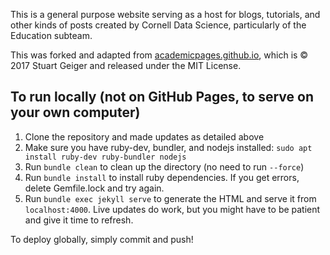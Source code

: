 This is a general purpose website serving as a host for blogs, tutorials, and other kinds of posts created by Cornell Data Science, particularly of the Education subteam. 

This was forked and adapted from [academicpages.github.io](https://github.com/academicpages.github.io), which is © 2017 Stuart Geiger and released under the MIT License. 
## To run locally (not on GitHub Pages, to serve on your own computer)

1. Clone the repository and made updates as detailed above
2. Make sure you have ruby-dev, bundler, and nodejs installed: `sudo apt install ruby-dev ruby-bundler nodejs`
3. Run `bundle clean` to clean up the directory (no need to run `--force`)
4. Run `bundle install` to install ruby dependencies. If you get errors, delete Gemfile.lock and try again.
5. Run `bundle exec jekyll serve` to generate the HTML and serve it from `localhost:4000`. Live updates do work, but you might have to be patient and give it time to refresh.

To deploy globally, simply commit and push!